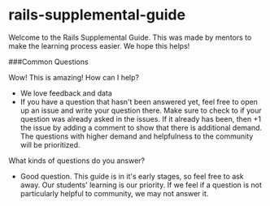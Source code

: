 # rails-supplemental-guide
Welcome to the Rails Supplemental Guide. This was made by mentors to make the learning process easier. We hope this helps!

###Common Questions

Wow! This is amazing! How can I help?

* We love feedback and data
* If you have a question that hasn't been answered yet, feel free to open up an issue and write your question there. Make sure to check to if your question was already asked in the issues. If it already has been, then +1 the issue by adding a comment to show that there is additional demand. The questions with higher demand and helpfulness to the community will be prioritized.

What kinds of questions do you answer?

* Good question. This guide is in it's early stages, so feel free to ask away. Our students' learning is our priority. If we feel if a question is not particularly helpful to community, we may not answer it. 
